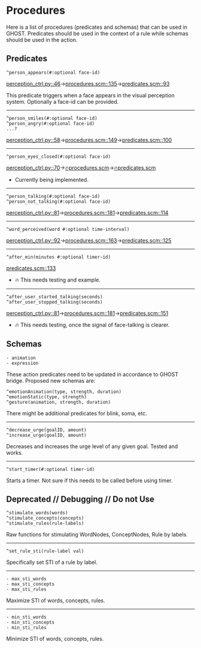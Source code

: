 # Procedures

Here is a list of procedures (predicates and schemas) that can be used in GHOST. Predicates should be used in the context of a rule while schemas should be used in the action.

## Predicates

```
^person_appears(#:optional face-id)
```
[perception_ctrl.py::46](https://github.com/opencog/ghost_bridge/blob/1e554bbf79ea890f8fdc1b0ce6681f65e6a38869/src/ghost_bridge/perception_ctrl.py#L46)->[procedures.scm::135](https://github.com/opencog/opencog/blob/28a1c3aa6074616e141d26b8c51a324203236ace/opencog/ghost/procedures/procedures.scm#L135)->[predicates.scm::93](https://github.com/opencog/opencog/blob/28a1c3aa6074616e141d26b8c51a324203236ace/opencog/ghost/procedures/predicates.scm#L93)

This predicate triggers when a face appears in the visual perception system. Optionally a face-id can be provided.

-----

```
^person_smiles(#:optional face-id)
^person_angry(#:optional face-id)
...?
```
[perception_ctrl.py::58](https://github.com/opencog/ghost_bridge/blob/1e554bbf79ea890f8fdc1b0ce6681f65e6a38869/src/ghost_bridge/perception_ctrl.py#L58)->[procedures.scm::149](https://github.com/opencog/opencog/blob/28a1c3aa6074616e141d26b8c51a324203236ace/opencog/ghost/procedures/procedures.scm#L149)->[predicates.scm::100](https://github.com/opencog/opencog/blob/28a1c3aa6074616e141d26b8c51a324203236ace/opencog/ghost/procedures/predicates.scm#L100)

-----

```
^person_eyes_closed(#:optional face-id)
```
[perception_ctrl.py::70](https://github.com/opencog/ghost_bridge/blob/1e554bbf79ea890f8fdc1b0ce6681f65e6a38869/src/ghost_bridge/perception_ctrl.py#L70)->[🔥procedures.scm](#)->[🔥predicates.scm](#)

  - Currently being implemented.

-----

```
^person_talking(#:optional face-id)
^person_not_talking(#:optional face-id)
```
[perception_ctrl.py::81](https://github.com/opencog/ghost_bridge/blob/1e554bbf79ea890f8fdc1b0ce6681f65e6a38869/src/ghost_bridge/perception_ctrl.py#L81)->[procedures.scm::181](https://github.com/opencog/opencog/blob/28a1c3aa6074616e141d26b8c51a324203236ace/opencog/ghost/procedures/procedures.scm#L181)->[predicates.scm::114](https://github.com/opencog/opencog/blob/28a1c3aa6074616e141d26b8c51a324203236ace/opencog/ghost/procedures/predicates.scm#L114)


-----

```
^word_perceived(word #:optional time-interval)
```
[perception_ctrl.py::92](https://github.com/opencog/ghost_bridge/blob/1e554bbf79ea890f8fdc1b0ce6681f65e6a38869/src/ghost_bridge/perception_ctrl.py#L92)->[procedures.scm::163](https://github.com/opencog/opencog/blob/28a1c3aa6074616e141d26b8c51a324203236ace/opencog/ghost/procedures/procedures.scm#L163)->[predicates.scm::125](https://github.com/opencog/opencog/blob/28a1c3aa6074616e141d26b8c51a324203236ace/opencog/ghost/procedures/predicates.scm#L125)


-----

```
^after_min(minutes #:optional timer-id)
```
[predicates.scm::133](https://github.com/opencog/opencog/blob/28a1c3aa6074616e141d26b8c51a324203236ace/opencog/ghost/procedures/predicates.scm#L133)

  - 🔥 This needs testing and example.

-----

```
^after_user_started_talking(seconds)
^after_user_stopped_talking(seconds)

```
[perception_ctrl.py::81](https://github.com/opencog/ghost_bridge/blob/1e554bbf79ea890f8fdc1b0ce6681f65e6a38869/src/ghost_bridge/perception_ctrl.py#L81)->[procedures.scm::181](https://github.com/opencog/opencog/blob/28a1c3aa6074616e141d26b8c51a324203236ace/opencog/ghost/procedures/procedures.scm#L181)->[predicates.scm::151](https://github.com/opencog/opencog/blob/28a1c3aa6074616e141d26b8c51a324203236ace/opencog/ghost/procedures/predicates.scm#L151)

  - 🔥 This needs testing, once the signal of face-talking is clearer.



## Schemas

```
- animation
- expression
```
These action predicates need to be updated in accordance to GHOST bridge. Proposed new schemas are:
```
^emotionAnimation(type, strength, duration)
^emotionStatic(type, strength)
^gesture(animation, strength, duration)
```
There might be additional predicates for blink, soma, etc.

-----

```
^decrease_urge(goalID, amount)
^increase_urge(goalID, amount)
```
Decreases and increases the urge level of any given goal. Tested and works.

-----

```
^start_timer(#:optional timer-id)
```
Starts a timer. Not sure if this needs to be called before using timer.

## Deprecated // Debugging // Do not Use

```
^stimulate_words(words)
^stimulate_concepts(concepts)
^stimulate_rules(rule-labels)
```
Raw functions for stimulating WordNodes, ConceptNodes, Rule by labels.

-----

```
^set_rule_sti(rule-label val)
```
Specifically set STI of a rule by label.

-----

```
- max_sti_words
- max_sti_concepts
- max_sti_rules
```
Maximize STI of words, concepts, rules.

-----

```
- min_sti_words
- min_sti_concepts
- min_sti_rules
```
Minimize STI of words, concepts, rules.
